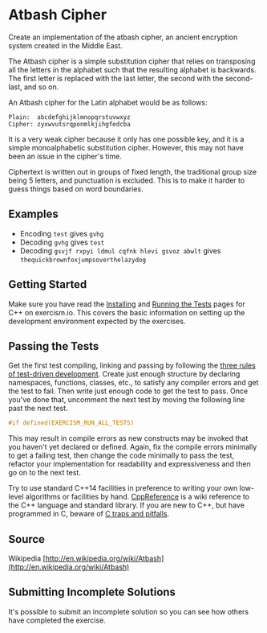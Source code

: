 # Atbash Cipher

Create an implementation of the atbash cipher, an ancient encryption system created in the Middle East.

The Atbash cipher is a simple substitution cipher that relies on
transposing all the letters in the alphabet such that the resulting
alphabet is backwards. The first letter is replaced with the last
letter, the second with the second-last, and so on.

An Atbash cipher for the Latin alphabet would be as follows:

```text
Plain:  abcdefghijklmnopqrstuvwxyz
Cipher: zyxwvutsrqponmlkjihgfedcba
```

It is a very weak cipher because it only has one possible key, and it is
a simple monoalphabetic substitution cipher. However, this may not have
been an issue in the cipher's time.

Ciphertext is written out in groups of fixed length, the traditional group size
being 5 letters, and punctuation is excluded. This is to make it harder to guess
things based on word boundaries.

## Examples

- Encoding `test` gives `gvhg`
- Decoding `gvhg` gives `test`
- Decoding `gsvjf rxpyi ldmul cqfnk hlevi gsvoz abwlt` gives `thequickbrownfoxjumpsoverthelazydog`

## Getting Started

Make sure you have read the [Installing](https://exercism.io/tracks/cpp/installation) and
[Running the Tests](https://exercism.io/tracks/cpp/tests) pages for C++ on exercism.io.
This covers the basic information on setting up the development
environment expected by the exercises.

## Passing the Tests

Get the first test compiling, linking and passing by following the [three
rules of test-driven development](http://butunclebob.com/ArticleS.UncleBob.TheThreeRulesOfTdd).
Create just enough structure by declaring namespaces, functions, classes,
etc., to satisfy any compiler errors and get the test to fail.  Then write
just enough code to get the test to pass.  Once you've done that,
uncomment the next test by moving the following line past the next test.

```C++
#if defined(EXERCISM_RUN_ALL_TESTS)
```

This may result in compile errors as new constructs may be invoked that
you haven't yet declared or defined.  Again, fix the compile errors minimally
to get a failing test, then change the code minimally to pass the test,
refactor your implementation for readability and expressiveness and then
go on to the next test.

Try to use standard C++14 facilities in preference to writing your own
low-level algorithms or facilities by hand.  [CppReference](http://en.cppreference.com/)
is a wiki reference to the C++ language and standard library.  If you
are new to C++, but have programmed in C, beware of
[C traps and pitfalls](http://www.slideshare.net/LegalizeAdulthood/c-traps-and-pitfalls-for-c-programmers).

## Source

Wikipedia [http://en.wikipedia.org/wiki/Atbash](http://en.wikipedia.org/wiki/Atbash)

## Submitting Incomplete Solutions
It's possible to submit an incomplete solution so you can see how others have completed the exercise.
